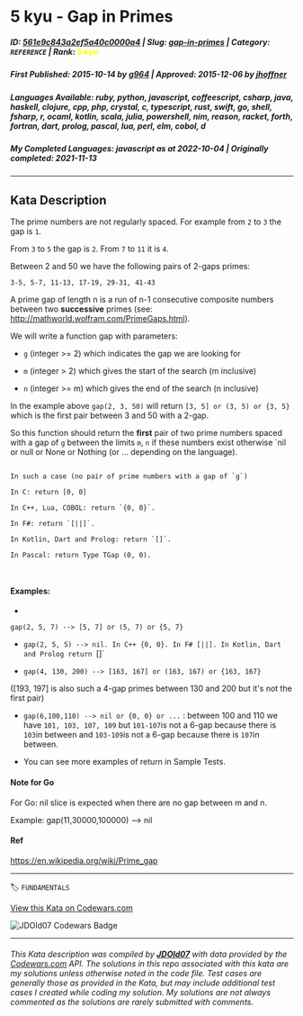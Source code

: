 # 5 kyu - Gap in Primes

##### **ID**: [561e9c843a2ef5a40c0000a4](https://www.codewars.com/kata/561e9c843a2ef5a40c0000a4) | **Slug**: [gap-in-primes](https://www.codewars.com/kata/561e9c843a2ef5a40c0000a4) | **Category**: `REFERENCE` | **Rank**: <span style="color:yellow">5 kyu</span>

##### **First Published**: 2015-10-14 ***by*** [g964](https://www.codewars.com/users/g964) | **Approved**: 2015-12-06 ***by*** [jhoffner](https://www.codewars.com/users/jhoffner)

##### **Languages Available**: ruby, python, javascript, coffeescript, csharp, java, haskell, clojure, cpp, php, crystal, c, typescript, rust, swift, go, shell, fsharp, r, ocaml, kotlin, scala, julia, powershell, nim, reason, racket, forth, fortran, dart, prolog, pascal, lua, perl, elm, cobol, d

##### **My Completed Languages**: javascript ***as at*** 2022-10-04 | **Originally completed**: 2021-11-13

---

## Kata Description


The prime numbers are not regularly spaced. For example from `2` to `3` the gap is `1`.

From `3` to `5` the gap is `2`. From `7` to `11` it is `4`.

Between 2 and 50 we have the following pairs of 2-gaps primes:

`3-5, 5-7, 11-13, 17-19, 29-31, 41-43`



A prime gap of length n is a run of n-1 consecutive composite numbers between two **successive** primes (see: http://mathworld.wolfram.com/PrimeGaps.html).



We will write a function gap with parameters:



- `g` (integer >= 2) which indicates the gap we are looking for



- `m` (integer > 2) which gives the start of the search (m inclusive)



- `n` (integer >= m) which gives the end of the search (n inclusive)



In the example above `gap(2, 3, 50)` will return `[3, 5] or (3, 5) or {3, 5}` which is the first pair between 3 and 50 with a 2-gap.



So this function should return the **first** pair of two prime numbers spaced with a gap of `g` between the limits `m`, `n` if these numbers exist otherwise `nil or null or None or Nothing (or ... depending on the language). 

```

In such a case (no pair of prime numbers with a gap of `g`)

In C: return [0, 0]

In C++, Lua, COBOL: return `{0, 0}`. 

In F#: return `[||]`. 

In Kotlin, Dart and Prolog: return `[]`.

In Pascal: return Type TGap (0, 0).



```

#### Examples:

- 

`gap(2, 5, 7) --> [5, 7] or (5, 7) or {5, 7}`



- `gap(2, 5, 5) --> nil. In C++ {0, 0}. In F# [||]. In Kotlin, Dart and Prolog return `[]`



- `gap(4, 130, 200) --> [163, 167] or (163, 167) or {163, 167}`



([193, 197] is also such a 4-gap primes between 130 and 200 but it's not the first pair)



- `gap(6,100,110) --> nil or {0, 0} or ...` : between 100 and 110 we have `101, 103, 107, 109` but `101-107`is not a 6-gap because there is `103`in between and `103-109`is not a 6-gap because there is `107`in between.



- You can see more examples of return in Sample Tests.



#### Note for Go

For Go: nil slice is expected when there are no gap between m and n.

Example: gap(11,30000,100000) --> nil



#### Ref

https://en.wikipedia.org/wiki/Prime_gap





---


🏷 `FUNDAMENTALS`


[View this Kata on Codewars.com](https://www.codewars.com/kata/561e9c843a2ef5a40c0000a4)

![](https://www.codewars.com/users/jdold07/badges/large "JDOld07 Codewars Badge")

---

###### *This Kata description was compiled by [**JDOld07**](https://tpstech.dev) with data provided by the [Codewars.com](https://www.codewars.com) API.  The solutions in this repo associated with this kata are my solutions unless otherwise noted in the code file.  Test cases are generally those as provided in the Kata, but may include additional test cases I created while coding my solution.  My solutions are not always commented as the solutions are rarely submitted with comments.*
